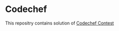 # Codechef
This repositry contains solution of <a href='https://www.codechef.com/contests/'>Codechef Contest</a>
